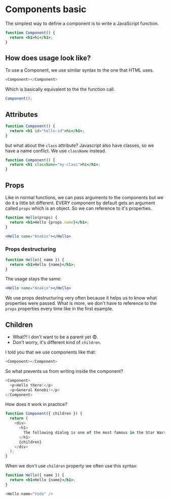 # Components basic

The simplest way to define a component is to write a JavaScript function.

```jsx
function Component() {
  return <h1>hi</h1>;
}
```

## How does usage look like?

To use a Component, we use similar syntax to the one that HTML uses.

```javascript
<Component></Component>
```

Which is basically equivalent to the the function call.

```javascript
Component();
```

## Attributes

```jsx
function Component() {
  return <h1 id="hello-id">hi</h1>;
}
```

but what about the `class` attribute? Javascript also have classes, so we have a name conflict. We use `className` instead.

```jsx
function Component() {
  return <h1 className="my-class">hi</h1>;
}
```

## Props

Like in normal functions, we can pass arguments to the components but we do it a little bit different. EVERY component by default gets an argument called `props` which is an object. So we can reference to it's properties.

```jsx
function Hello(props) {
  return <h1>Hello {props.name}</h1>;
}
```

```jsx
<Hello name="Anakin"></Hello>
```

### Props destructuring

```jsx
function Hello({ name }) {
  return <h1>Hello {name}</h1>;
}
```

The usage stays the same:

```jsx
<Hello name="Anakin"></Hello>
```

We use props destructuring very often because it helps us to know what properties were passed. What is more, we don't have to reference to the `props` properties every time like in the first example.

## Children

- What?! I don't want to be a parent yet 😨.
- Don't worry, it's different kind of `children`.

I told you that we use components like that:

```javascript
<Component></Component>
```

So what prevents us from writing inside the component?

```javascript
<Component>
  <p>Hello there!</p>
  <p>General Kenobi!</p>
</Component>
```

How does it work in practice?

```js
function Component({ children }) {
  return (
    <div>
      <h1>
        The following dialog is one of the most famous in the Star Wars universe
      </h1>
      {children}
    </div>
  );
}
```

When we don't use `children` property we often use this syntax:

```jsx
function Hello({ name }) {
  return <h1>Hello {name}</h1>;
}
```

```js
<Hello name="Yoda" />
```
